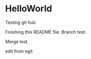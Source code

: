 HelloWorld
==========

Testing git hub

Finishing this README file.
Branch test.

Merge test.

edit from egit